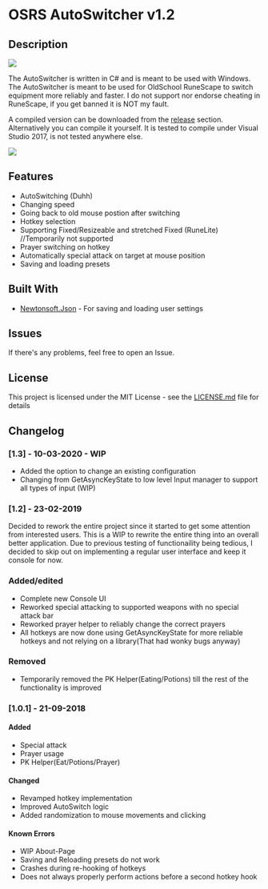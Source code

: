 # OSRS AutoSwitcher v1.2

## Description

![](https://i.imgur.com/zvplCXk.png)

The AutoSwitcher is written in C# and is meant to be used with Windows. The AutoSwitcher is meant to be used for OldSchool RuneScape to switch equipment more reliably and faster. I do not support nor endorse cheating in RuneScape, if you get banned it is NOT my fault.

A compiled version can be downloaded from the [release](https://github.com/SDCAAU/OSRS-AutoSwitcher/releases) section. Alternatively you can compile it yourself. It is tested to compile under Visual Studio 2017, is not tested anywhere else. 

![](https://i.imgur.com/LRaaAba.gif)

## Features

* AutoSwitching (Duhh)
* Changing speed
* Going back to old mouse postion after switching
* Hotkey selection
* Supporting Fixed/Resizeable and stretched Fixed (RuneLite) //Temporarily not supported
* Prayer switching on hotkey
* Automatically special attack on target at mouse position
* Saving and loading presets

## Built With

* [Newtonsoft.Json](https://www.newtonsoft.com/json) - For saving and loading user settings

## Issues
If there's any problems, feel free to open an Issue.

## License

This project is licensed under the MIT License - see the [LICENSE.md](LICENSE.md) file for details

## Changelog
### [1.3] - 10-03-2020 - WIP
- Added the option to change an existing configuration
- Changing from GetAsyncKeyState to low level Input manager to support all types of input (WIP)
### [1.2] - 23-02-2019
Decided to rework the entire project since it started to get some attention from interested users. This is a WIP to rewrite the entire thing into an overall better application. Due to previous testing of functionaility being tedious, I decided to skip out on implementing a regular user interface and keep it console for now.
### Added/edited
- Complete new Console UI
- Reworked special attacking to supported weapons with no special attack bar
- Reworked prayer helper to reliably change the correct prayers
- All hotkeys are now done using GetAsyncKeyState for more reliable hotkeys and not relying on a library(That had wonky bugs anyway)
### Removed
- Temporarily removed the PK Helper(Eating/Potions) till the rest of the functionality is improved
### [1.0.1] - 21-09-2018
#### Added
- Special attack
- Prayer usage
- PK Helper(Eat/Potions/Prayer)
#### Changed
- Revamped hotkey implementation
- Improved AutoSwitch logic
- Added randomization to mouse movements and clicking
#### Known Errors
- WIP About-Page
- Saving and Reloading presets do not work
- Crashes during re-hooking of hotkeys
- Does not always properly perform actions before a second hotkey hook